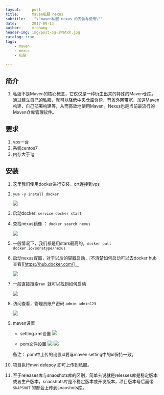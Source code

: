 ```yaml
---
layout:     post
title:      maven私服 nexus
subtitle:    "\"maven私服 nexus 的安装与使用\""
date:       2017-09-13
author:     mrchang
header-img: img/post-bg-iWatch.jpg
catalog: true
tags:
    - maven
    - nexus
    - 私服
    
---
```


## 简介
1. 私服不是Maven的核心概念，它仅仅是一种衍生出来的特殊的Maven仓库。通过建立自己的私服，就可以降低中央仓库负荷、节省外网带宽、加速Maven构建、自己部署构建等，从而高效地使用Maven。Nexus也是当前最流行的Maven仓库管理软件。

## 要求

1. vps一台
2. 系统centos7
3. 内存大于1g

## 安装

1. 这里我们使用docker进行安装，crt连接到vps

2. ` yum -y install docker `

    ![](http://ovwa7dn9w.bkt.clouddn.com/17-9-14/22748323.jpg)

3. 启动docker: `service docker start `

4. 查找nexus镜像 ： `docker search nexus`

   ![](http://ovwa7dn9w.bkt.clouddn.com/17-9-14/93572570.jpg)
   
5. 一般情况下，我们都是用stars最高的。`docker pull docker.io/sonatype/nexus`

6. 启动nexus容器，对于以后的容器启动，[不清楚如何启动可以去docker hub 查看][https://hub.docker.com/]，

    ![](http://ovwa7dn9w.bkt.clouddn.com/17-9-14/58578914.jpg)
    
7. 一般直接搜索`run `就可以找到如何启动

    ![](http://ovwa7dn9w.bkt.clouddn.com/17-9-14/87774408.jpg)
    
8. 访问查看，管理员账户密码 `admin admin123`

    ![](http://ovwa7dn9w.bkt.clouddn.com/17-9-14/45145189.jpg)
    
9. maven设置

    * setting.xml设置
        ![](http://ovwa7dn9w.bkt.clouddn.com/17-9-14/65102103.jpg)
        
    * pom文件设置
        ![](http://ovwa7dn9w.bkt.clouddn.com/17-9-14/12953066.jpg)
        ![](http://ovwa7dn9w.bkt.clouddn.com/17-9-14/81818372.jpg)

    备注： pom中上传的设置id要与maven setting中的id保持一致。

10. 项目执行mvn delepoy 即可上传到私服。

11. 至于releases库与snaoshots库的区别，简单去说就是relesses库是稳定版本或者生产版本，snaoshots库是不稳定版本或开发版本，项目版本号后面带 `
-SNAPSHOT` 的都会上传到snaoshots库。

